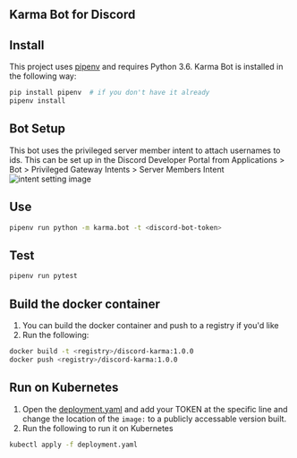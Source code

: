 ## Karma Bot for Discord

## Install

This project uses [pipenv](https://pipenv.readthedocs.io/en/latest/) and requires Python 3.6. Karma Bot is installed in the following way:

```bash
pip install pipenv  # if you don't have it already
pipenv install
```

## Bot Setup
This bot uses the privileged server member intent to attach usernames to ids.
This can be set up in the Discord Developer Portal from Applications > Bot > Privileged Gateway Intents > Server Members Intent
![intent setting image](https://i.imgur.com/Rqk29gc.png)

## Use

```bash
pipenv run python -m karma.bot -t <discord-bot-token>
```

## Test

```bash
pipenv run pytest
```

## Build the docker container

1. You can build the docker container and push to a registry if you'd like
1. Run the following:
```bash
docker build -t <registry>/discord-karma:1.0.0
docker push <registry>/discord-karma:1.0.0
```

## Run on Kubernetes

1. Open the [deployment.yaml](./deployment.yaml) and add your TOKEN at the specific line and
change the location of the `image:` to a publicly accessable version built.
1. Run the following to run it on Kubernetes
```bash
kubectl apply -f deployment.yaml
```
